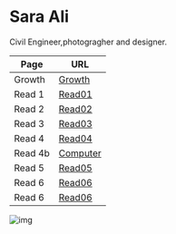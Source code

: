 # Sara Ali

Civil Engineer,photogragher and designer.


|Page| URL|
|---| ---|
|Growth| [Growth](Growth.md)|
|Read 1| [Read01](Read01.md)|
|Read 2| [Read02](Read02.md)|
|Read 3| [Read03](Read03.md)|
|Read 4| [Read04](Read04.md)|
|Read 4b| [Computer](Computer.md)|
|Read 5| [Read05](Read05.md)|
|Read 6| [Read06](Read06.md)|
|Read 6| [Read06](Read06.md)|




![img](https://i.pinimg.com/564x/d4/fa/6f/d4fa6f725f3896e91fac949c660eba65.jpg)
